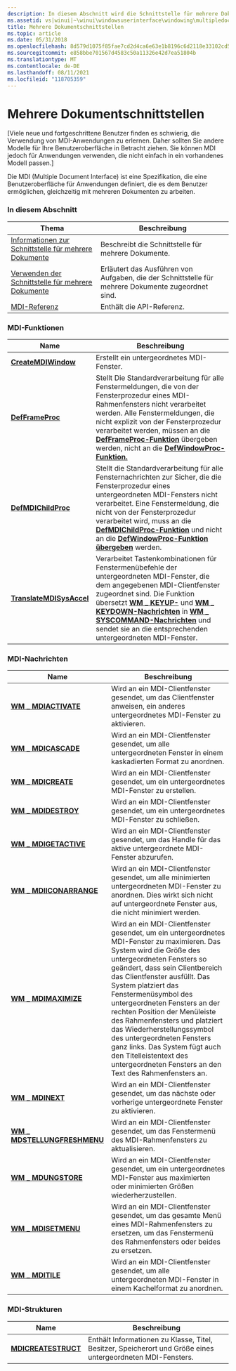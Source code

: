```yaml
---
description: In diesem Abschnitt wird die Schnittstelle für mehrere Dokumente erläutert. Dabei handelt es sich um eine Spezifikation, die eine Benutzeroberfläche für Anwendungen definiert, die es dem Benutzer ermöglichen, gleichzeitig mit mehreren Dokumenten zu arbeiten.
ms.assetid: vs|winui|~\winui\windowsuserinterface\windowing\multipledocumentinterface.htm
title: Mehrere Dokumentschnittstellen
ms.topic: article
ms.date: 05/31/2018
ms.openlocfilehash: 8d579d1075f85fae7cd2d4ca6e63e1b8196c6d2118e33102cd511a1e468a18ad
ms.sourcegitcommit: e858bbe701567d4583c50a11326e42d7ea51804b
ms.translationtype: MT
ms.contentlocale: de-DE
ms.lasthandoff: 08/11/2021
ms.locfileid: "118705359"
---
```

# <a name="multiple-document-interface"></a>Mehrere Dokumentschnittstellen

\[Viele neue und fortgeschrittene Benutzer finden es schwierig, die Verwendung von MDI-Anwendungen zu erlernen. Daher sollten Sie andere Modelle für Ihre Benutzeroberfläche in Betracht ziehen. Sie können MDI jedoch für Anwendungen verwenden, die nicht einfach in ein vorhandenes Modell passen.\]

Die MDI (Multiple Document Interface) ist eine Spezifikation, die eine Benutzeroberfläche für Anwendungen definiert, die es dem Benutzer ermöglichen, gleichzeitig mit mehreren Dokumenten zu arbeiten.

### <a name="in-this-section"></a>In diesem Abschnitt



| Thema                                                                              | Beschreibung                                                                               |
|------------------------------------------------------------------------------------|-------------------------------------------------------------------------------------------|
| [Informationen zur Schnittstelle für mehrere Dokumente](about-the-multiple-document-interface.md) | Beschreibt die Schnittstelle für mehrere Dokumente.<br/>                                     |
| [Verwenden der Schnittstelle für mehrere Dokumente](using-the-multiple-document-interface.md) | Erläutert das Ausführen von Aufgaben, die der Schnittstelle für mehrere Dokumente zugeordnet sind.<br/> |
| [MDI-Referenz](multiple-document-interface-reference.md)                         | Enthält die API-Referenz.<br/>                                                    |



 

### <a name="mdi-functions"></a>MDI-Funktionen



| Name                                                 | Beschreibung                                                                                                                                                                                                                                                                                                                                                                |
|------------------------------------------------------|----------------------------------------------------------------------------------------------------------------------------------------------------------------------------------------------------------------------------------------------------------------------------------------------------------------------------------------------------------------------------|
| [**CreateMDIWindow**](/windows/win32/api/winuser/nf-winuser-createmdiwindowa)           | Erstellt ein untergeordnetes MDI-Fenster. <br/>                                                                                                                                                                                                                                                                                                                                    |
| [**DefFrameProc**](/windows/win32/api/winuser/nf-winuser-defframeproca)                 | Stellt Die Standardverarbeitung für alle Fenstermeldungen, die von der Fensterprozedur eines MDI-Rahmenfensters nicht verarbeitet werden. Alle Fenstermeldungen, die nicht explizit von der Fensterprozedur verarbeitet werden, müssen an die [**DefFrameProc-Funktion**](/windows/win32/api/winuser/nf-winuser-defframeproca) übergeben werden, nicht an die [**DefWindowProc-Funktion.**](/windows/desktop/api/winuser/nf-winuser-defwindowproca) <br/>                              |
| [**DefMDIChildProc**](/windows/win32/api/winuser/nf-winuser-defmdichildproca)           | Stellt die Standardverarbeitung für alle Fensternachrichten zur Sicher, die die Fensterprozedur eines untergeordneten MDI-Fensters nicht verarbeitet. Eine Fenstermeldung, die nicht von der Fensterprozedur verarbeitet wird, muss an die [**DefMDIChildProc-Funktion**](/windows/win32/api/winuser/nf-winuser-defmdichildproca) und nicht an die [**DefWindowProc-Funktion übergeben**](/windows/desktop/api/winuser/nf-winuser-defwindowproca) werden. <br/>                                             |
| [**TranslateMDISysAccel**](/windows/win32/api/winuser/nf-winuser-translatemdisysaccel) | Verarbeitet Tastenkombinationen für Fenstermenübefehle der untergeordneten MDI-Fenster, die dem angegebenen MDI-Clientfenster zugeordnet sind. Die Funktion übersetzt [**WM \_ KEYUP-**](/windows/desktop/inputdev/wm-keyup) und [**WM \_ KEYDOWN-Nachrichten**](/windows/desktop/inputdev/wm-keydown) in [**WM \_ SYSCOMMAND-Nachrichten**](/windows/desktop/menurc/wm-syscommand) und sendet sie an die entsprechenden untergeordneten MDI-Fenster. <br/> |



 

### <a name="mdi-messages"></a>MDI-Nachrichten



| Name                                            | Beschreibung                                                                                                                                                                                                                                                                                                                                                                                                                                   |
|-------------------------------------------------|-----------------------------------------------------------------------------------------------------------------------------------------------------------------------------------------------------------------------------------------------------------------------------------------------------------------------------------------------------------------------------------------------------------------------------------------------|
| [**WM \_ MDIACTIVATE**](wm-mdiactivate.md)       | Wird an ein MDI-Clientfenster gesendet, um das Clientfenster anweisen, ein anderes untergeordnetes MDI-Fenster zu aktivieren. <br/>                                                                                                                                                                                                                                                                                                                               |
| [**WM \_ MDICASCADE**](wm-mdicascade.md)         | Wird an ein MDI-Clientfenster gesendet, um alle untergeordneten Fenster in einem kaskadierten Format zu anordnen. <br/>                                                                                                                                                                                                                                                                                                                                                 |
| [**WM \_ MDICREATE**](wm-mdicreate.md)           | Wird an ein MDI-Clientfenster gesendet, um ein untergeordnetes MDI-Fenster zu erstellen. <br/>                                                                                                                                                                                                                                                                                                                                                                        |
| [**WM \_ MDIDESTROY**](wm-mdidestroy.md)         | Wird an ein MDI-Clientfenster gesendet, um ein untergeordnetes MDI-Fenster zu schließen. <br/>                                                                                                                                                                                                                                                                                                                                                                         |
| [**WM \_ MDIGETACTIVE**](wm-mdigetactive.md)     | Wird an ein MDI-Clientfenster gesendet, um das Handle für das aktive untergeordnete MDI-Fenster abzurufen. <br/>                                                                                                                                                                                                                                                                                                                                                |
| [**WM \_ MDIICONARRANGE**](wm-mdiiconarrange.md) | Wird an ein MDI-Clientfenster gesendet, um alle minimierten untergeordneten MDI-Fenster zu anordnen. Dies wirkt sich nicht auf untergeordnete Fenster aus, die nicht minimiert werden. <br/>                                                                                                                                                                                                                                                                                                  |
| [**WM \_ MDIMAXIMIZE**](wm-mdimaximize.md)       | Wird an ein MDI-Clientfenster gesendet, um ein untergeordnetes MDI-Fenster zu maximieren. Das System wird die Größe des untergeordneten Fensters so geändert, dass sein Clientbereich das Clientfenster ausfüllt. Das System platziert das Fenstermenüsymbol des untergeordneten Fensters an der rechten Position der Menüleiste des Rahmenfensters und platziert das Wiederherstellungssymbol des untergeordneten Fensters ganz links. Das System fügt auch den Titelleistentext des untergeordneten Fensters an den Text des Rahmenfensters an. <br/> |
| [**WM \_ MDINEXT**](wm-mdinext.md)               | Wird an ein MDI-Clientfenster gesendet, um das nächste oder vorherige untergeordnete Fenster zu aktivieren. <br/>                                                                                                                                                                                                                                                                                                                                                        |
| [**WM \_ MDSTELLUNGFRESHMENU**](wm-mdirefreshmenu.md) | Wird an ein MDI-Clientfenster gesendet, um das Fenstermenü des MDI-Rahmenfensters zu aktualisieren. <br/>                                                                                                                                                                                                                                                                                                                                                   |
| [**WM \_ MDUNGSTORE**](wm-mdirestore.md)         | Wird an ein MDI-Clientfenster gesendet, um ein untergeordnetes MDI-Fenster aus maximierten oder minimierten Größen wiederherzustellen. <br/>                                                                                                                                                                                                                                                                                                                                      |
| [**WM \_ MDISETMENU**](wm-mdisetmenu.md)         | Wird an ein MDI-Clientfenster gesendet, um das gesamte Menü eines MDI-Rahmenfensters zu ersetzen, um das Fenstermenü des Rahmenfensters oder beides zu ersetzen. <br/>                                                                                                                                                                                                                                                                                           |
| [**WM \_ MDITILE**](wm-mditile.md)               | Wird an ein MDI-Clientfenster gesendet, um alle untergeordneten MDI-Fenster in einem Kachelformat zu anordnen. <br/>                                                                                                                                                                                                                                                                                                                                             |



 

### <a name="mdi-structures"></a>MDI-Strukturen



| Name                                       | Beschreibung                                                                                               |
|--------------------------------------------|-----------------------------------------------------------------------------------------------------------|
| [**MDICREATESTRUCT**](/windows/win32/api/winuser/ns-winuser-mdicreatestructa) | Enthält Informationen zu Klasse, Titel, Besitzer, Speicherort und Größe eines untergeordneten MDI-Fensters. <br/> |



 

 

